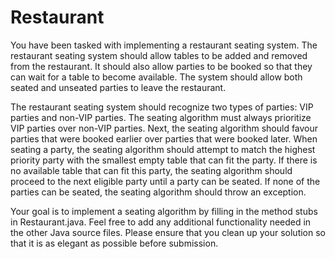 # Restaurant

You have been tasked with implementing a restaurant seating system.
The restaurant seating system should allow tables to be added and removed from the restaurant.
It should also allow parties to be booked so that they can wait for a table to become available.
The system should allow both seated and unseated parties to leave the restaurant.

The restaurant seating system should recognize two types of parties: VIP parties and non-VIP parties.
The seating algorithm must always prioritize VIP parties over non-VIP parties.
Next, the seating algorithm should favour parties that were booked earlier over parties that were booked later.
When seating a party, the seating algorithm should attempt to match the highest priority party with the smallest empty table that can fit the party.
If there is no available table that can fit this party, the seating algorithm should proceed to the next eligible party until a party can be seated.
If none of the parties can be seated, the seating algorithm should throw an exception.

Your goal is to implement a seating algorithm by filling in the method stubs in Restaurant.java.
Feel free to add any additional functionality needed in the other Java source files.
Please ensure that you clean up your solution so that it is as elegant as possible before submission.
